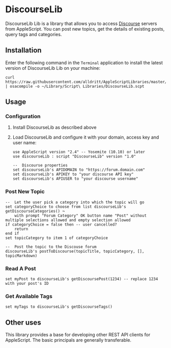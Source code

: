
# DiscourseLib

DiscourseLib Lib is a library that allows you to access [Discourse](https://www.discourse.org) servers from AppleScript.  You can post new topics, get the details of existing posts, query tags and categories.

## Installation

Enter the following command in the `Terminal` application to install the latest version of DiscourseLib Lib on your machine:

~~~~
curl https://raw.githubusercontent.com/alldritt/AppleScriptLibraries/master/DiscourseLib.applescript | osacompile -o ~/Library/Script\ Libraries/DiscourseLib.scpt
~~~~

## Usage

### Configuration

1.	Install DiscourseLib as described above

2. Load DiscourseLib and configure it with your domain, access key and user name:

	~~~~
	use AppleScript version "2.4" -- Yosemite (10.10) or later
	use discourseLib : script "DiscourseLib" version "1.0"
	
	--	Discourse properties
	set discourseLib's APIDOMAIN to "https://forum.domain.com"
	set discourseLib's APIKEY to "your discourse API key"
	set discourseLib's APIUSER to "your discourse username"
	~~~~

### Post New Topic

~~~
--	Let the user pick a category into which the topic will go
set categoryChoice to choose from list discourseLib's getDiscourseCategories() ¬
	with prompt "Forum Category" OK button name "Post" without multiple selections allowed and empty selection allowed
if categoryChoice = false then -- user cancelled?
	return
end if
set topicCategory to item 1 of categoryChoice
	
--	Post the topic to the Discouse forum
discourseLib's postToDiscourse(topicTitle, topicCategory, [], topicMarkdown)
~~~

### Read A Post

~~~
set myPost to discourseLib's getDiscoursePost(1234) -- replace 1234 with your post's ID
~~~

### Get Available Tags

~~~
set myTags to discourseLib's getDiscourseTags()
~~~

## Other uses

This library provides a base for developing other REST API clients for AppleScript.  The basic principals are generally transferable.
